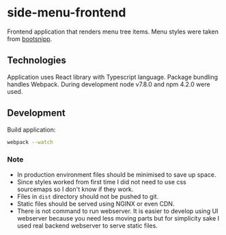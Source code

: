 # side-menu-frontend
Frontend application that renders menu tree items. Menu styles were taken from [bootsnipp](https://bootsnipp.com/snippets/yplrV).

## Technologies
Application uses React library with Typescript language. Package bundling handles Webpack. During development node v7.8.0 and npm 4.2.0 were used.

## Development
Build application: 
```sh
webpack --watch 
```

### Note
* In production environment files should be minimised to save up space.
* Since styles worked from first time I did not need to use css sourcemaps so I don't know if they work.
* Files in `dist` directory should not be pushed to git.
* Static files should be served using NGINX or even CDN.
* There is not command to run webserver. It is easier to develop using UI webserver because you need less moving parts but for simplicity sake I used real backend webserver to serve static files.
